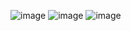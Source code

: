 ![image](https://github.com/user-attachments/assets/0b7144c6-f4d6-45b3-b872-aba0a218a43c)
![image](https://github.com/user-attachments/assets/aa119bb5-c495-4bff-9747-82f57e3f6c16)
![image](https://github.com/user-attachments/assets/1170cf43-df5b-4d6f-b9ba-3bc0632d8bb5)
